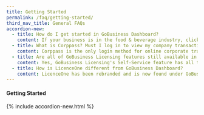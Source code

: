 ```yaml
---
title: Getting Started
permalink: /faq/getting-started/
third_nav_title: General FAQs
accordion-new:
  - title: How do I get started in GoBusiness Dashboard?
    content: If your business is in the food & beverage industry, click here to use our Guided Journey feature for step-by-step guidance to find out the licences you need, and apply for them.
  - title: What is Corppass? Must I log in to view my company transactions?
    content: Corppass is the only login method for online corporate transactions with more than 140 government digital services in GoBusiness Dashboard.  
  - title: Are all of GoBusiness Licensing features still available in GoBusiness Dashboard?
    content: Yes, GoBusiness Licensing's Self-Service feature has all the same functions as LicenceOne. With Self-Service, you can apply and pay for the licences you need, as well as update, renew or terminate them.
  - title: How is LicenceOne different from GoBusiness Dashboard?
    content: LicenceOne has been rebranded and is now found under GoBusiness Dashboard. The ala-carte feature has all the same functions as LicenceOne and now comes with a newly added Guided Journey feature to walk beginners through the licensing process.
---
```


#### Getting Started
{% include accordion-new.html %}

